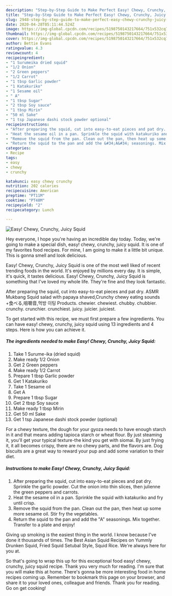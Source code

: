 ```yaml
---
description: "Step-by-Step Guide to Make Perfect Easy! Chewy, Crunchy, Juicy Squid"
title: "Step-by-Step Guide to Make Perfect Easy! Chewy, Crunchy, Juicy Squid"
slug: 2948-step-by-step-guide-to-make-perfect-easy-chewy-crunchy-juicy-squid
date: 2020-04-28T05:11:44.524Z
image: https://img-global.cpcdn.com/recipes/5198750143217664/751x532cq70/easy-chewy-crunchy-juicy-squid-recipe-main-photo.jpg
thumbnail: https://img-global.cpcdn.com/recipes/5198750143217664/751x532cq70/easy-chewy-crunchy-juicy-squid-recipe-main-photo.jpg
cover: https://img-global.cpcdn.com/recipes/5198750143217664/751x532cq70/easy-chewy-crunchy-juicy-squid-recipe-main-photo.jpg
author: Bettie Evans
ratingvalue: 4.3
reviewcount: 4
recipeingredient:
- "1 Surumeika dried squid"
- "1/2 Onion"
- "2 Green peppers"
- "1/2 Carrot"
- "1 tbsp Garlic powder"
- "1 Katakuriko"
- "1 Sesame oil"
- " A"
- "1 tbsp Sugar"
- "2 tbsp Soy sauce"
- "1 tbsp Mirin"
- "50 ml Sake"
- "1 tsp Japanese dashi stock powder optional"
recipeinstructions:
- "After preparing the squid, cut into easy-to-eat pieces and pat dry. Sprinkle the garlic powder. Cut the onion into thin slices, then julienne the green peppers and carrots."
- "Heat the sesame oil in a pan. Sprinkle the squid with katakuriko and fry until crisp."
- "Remove the squid from the pan. Clean out the pan, then heat up some more sesame oil. Stir fry the vegetables."
- "Return the squid to the pan and add the &#34;A&#34; seasonings. Mix together. Transfer to a plate and enjoy!"
categories:
- Recipe
tags:
- easy
- chewy
- crunchy

katakunci: easy chewy crunchy 
nutrition: 202 calories
recipecuisine: American
preptime: "PT11M"
cooktime: "PT48M"
recipeyield: "2"
recipecategory: Lunch

---
```



![Easy! Chewy, Crunchy, Juicy Squid](https://img-global.cpcdn.com/recipes/5198750143217664/751x532cq70/easy-chewy-crunchy-juicy-squid-recipe-main-photo.jpg)

Hey everyone, I hope you're having an incredible day today. Today, we're going to make a special dish, easy! chewy, crunchy, juicy squid. It is one of my favorites food recipes. For mine, I am going to make it a little bit unique. This is gonna smell and look delicious.

Easy! Chewy, Crunchy, Juicy Squid is one of the most well liked of recent trending foods in the world. It's enjoyed by millions every day. It is simple, it's quick, it tastes delicious. Easy! Chewy, Crunchy, Juicy Squid is something that I've loved my whole life. They're fine and they look fantastic.

After preparing the squid, cut into easy-to-eat pieces and pat dry. ASMR Mukbang Squid salad with papaya shaved,Crunchy chewy eating sounds +食べる,咀嚼音,먹방 이팅 Products. chewier. chewiest. chubby. chubbier. crunchy. crunchier. crunchiest. juicy. juicier. juiciest.


To get started with this recipe, we must first prepare a few ingredients. You can have easy! chewy, crunchy, juicy squid using 13 ingredients and 4 steps. Here is how you can achieve it.

<!--inarticleads1-->

##### The ingredients needed to make Easy! Chewy, Crunchy, Juicy Squid:

1. Take 1 Surume-ika (dried squid)
1. Make ready 1/2 Onion
1. Get 2 Green peppers
1. Make ready 1/2 Carrot
1. Prepare 1 tbsp Garlic powder
1. Get 1 Katakuriko
1. Take 1 Sesame oil
1. Get  A
1. Prepare 1 tbsp Sugar
1. Get 2 tbsp Soy sauce
1. Make ready 1 tbsp Mirin
1. Get 50 ml Sake
1. Get 1 tsp Japanese dashi stock powder (optional)


For a chewy texture, the dough for your gyoza needs to have enough starch in it and that means adding tapioca starch or wheat flour. By just steaming it, you&#39;ll get your typical texture-the kind you get with siomai. By just frying it, it all becomes crispy, there are no chewy parts, and the flavors are. Dog biscuits are a great way to reward your pup and add some variation to their diet. 

<!--inarticleads2-->

##### Instructions to make Easy! Chewy, Crunchy, Juicy Squid:

1. After preparing the squid, cut into easy-to-eat pieces and pat dry. Sprinkle the garlic powder. Cut the onion into thin slices, then julienne the green peppers and carrots.
1. Heat the sesame oil in a pan. Sprinkle the squid with katakuriko and fry until crisp.
1. Remove the squid from the pan. Clean out the pan, then heat up some more sesame oil. Stir fry the vegetables.
1. Return the squid to the pan and add the &#34;A&#34; seasonings. Mix together. Transfer to a plate and enjoy!


Giving up smoking is the easiest thing in the world. I know because I&#39;ve done it thousands of times. The Best Asian Squid Recipes on Yummly Drunken Squid, Fried Squid Setubal Style, Squid Rice. We&#39;re always here for you at. 

So that's going to wrap this up for this exceptional food easy! chewy, crunchy, juicy squid recipe. Thank you very much for reading. I'm sure that you will make this at home. There's gonna be more interesting food in home recipes coming up. Remember to bookmark this page on your browser, and share it to your loved ones, colleague and friends. Thank you for reading. Go on get cooking!
